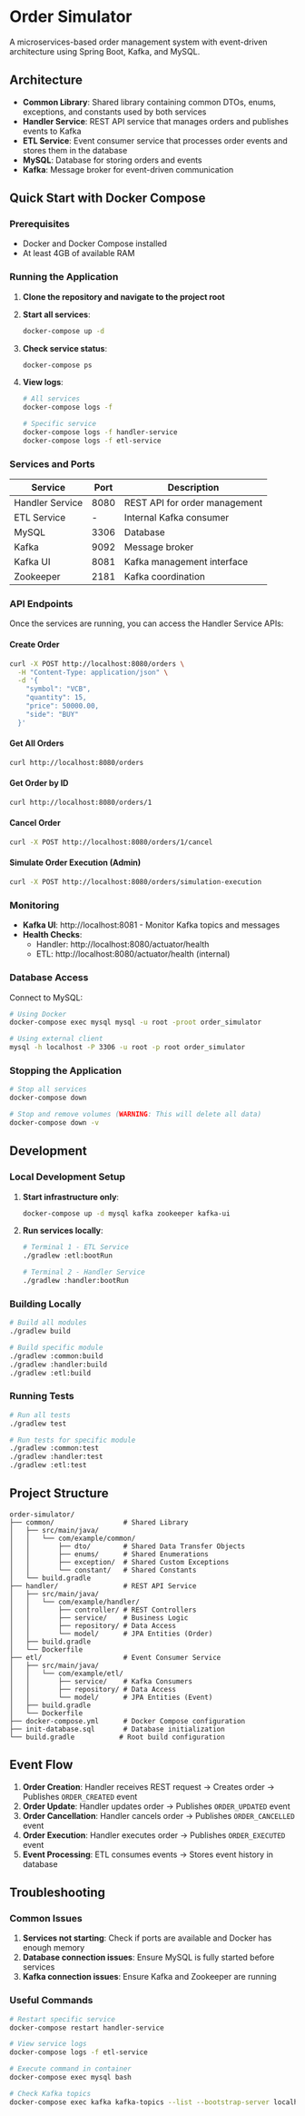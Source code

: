 # Order Simulator

A microservices-based order management system with event-driven architecture using Spring Boot, Kafka, and MySQL.

## Architecture

- **Common Library**: Shared library containing common DTOs, enums, exceptions, and constants used by both services
- **Handler Service**: REST API service that manages orders and publishes events to Kafka
- **ETL Service**: Event consumer service that processes order events and stores them in the database
- **MySQL**: Database for storing orders and events
- **Kafka**: Message broker for event-driven communication

## Quick Start with Docker Compose

### Prerequisites

- Docker and Docker Compose installed
- At least 4GB of available RAM

### Running the Application

1. **Clone the repository and navigate to the project root**

2. **Start all services**:
   ```bash
   docker-compose up -d
   ```

3. **Check service status**:
   ```bash
   docker-compose ps
   ```

4. **View logs**:
   ```bash
   # All services
   docker-compose logs -f

   # Specific service
   docker-compose logs -f handler-service
   docker-compose logs -f etl-service
   ```

### Services and Ports

| Service | Port | Description |
|---------|------|-------------|
| Handler Service | 8080 | REST API for order management |
| ETL Service | - | Internal Kafka consumer |
| MySQL | 3306 | Database |
| Kafka | 9092 | Message broker |
| Kafka UI | 8081 | Kafka management interface |
| Zookeeper | 2181 | Kafka coordination |

### API Endpoints

Once the services are running, you can access the Handler Service APIs:

#### Create Order
```bash
curl -X POST http://localhost:8080/orders \
  -H "Content-Type: application/json" \
  -d '{
    "symbol": "VCB",
    "quantity": 15,
    "price": 50000.00,
    "side": "BUY"
  }'
```

#### Get All Orders
```bash
curl http://localhost:8080/orders
```

#### Get Order by ID
```bash
curl http://localhost:8080/orders/1
```

#### Cancel Order
```bash
curl -X POST http://localhost:8080/orders/1/cancel
```

#### Simulate Order Execution (Admin)
```bash
curl -X POST http://localhost:8080/orders/simulation-execution
```

### Monitoring

- **Kafka UI**: http://localhost:8081 - Monitor Kafka topics and messages
- **Health Checks**:
  - Handler: http://localhost:8080/actuator/health
  - ETL: http://localhost:8080/actuator/health (internal)

### Database Access

Connect to MySQL:
```bash
# Using Docker
docker-compose exec mysql mysql -u root -proot order_simulator

# Using external client
mysql -h localhost -P 3306 -u root -p root order_simulator
```

### Stopping the Application

```bash
# Stop all services
docker-compose down

# Stop and remove volumes (WARNING: This will delete all data)
docker-compose down -v
```

## Development

### Local Development Setup

1. **Start infrastructure only**:
   ```bash
   docker-compose up -d mysql kafka zookeeper kafka-ui
   ```

2. **Run services locally**:
   ```bash
   # Terminal 1 - ETL Service
   ./gradlew :etl:bootRun

   # Terminal 2 - Handler Service
   ./gradlew :handler:bootRun
   ```

### Building Locally

```bash
# Build all modules
./gradlew build

# Build specific module
./gradlew :common:build
./gradlew :handler:build
./gradlew :etl:build
```

### Running Tests

```bash
# Run all tests
./gradlew test

# Run tests for specific module
./gradlew :common:test
./gradlew :handler:test
./gradlew :etl:test
```

## Project Structure

```
order-simulator/
├── common/                 # Shared Library
│   ├── src/main/java/
│   │   └── com/example/common/
│   │       ├── dto/        # Shared Data Transfer Objects
│   │       ├── enums/      # Shared Enumerations
│   │       ├── exception/  # Shared Custom Exceptions
│   │       └── constant/   # Shared Constants
│   └── build.gradle
├── handler/                # REST API Service
│   ├── src/main/java/
│   │   └── com/example/handler/
│   │       ├── controller/ # REST Controllers
│   │       ├── service/    # Business Logic
│   │       ├── repository/ # Data Access
│   │       └── model/      # JPA Entities (Order)
│   ├── build.gradle
│   └── Dockerfile
├── etl/                    # Event Consumer Service
│   ├── src/main/java/
│   │   └── com/example/etl/
│   │       ├── service/    # Kafka Consumers
│   │       ├── repository/ # Data Access
│   │       └── model/      # JPA Entities (Event)
│   ├── build.gradle
│   └── Dockerfile
├── docker-compose.yml      # Docker Compose configuration
├── init-database.sql       # Database initialization
└── build.gradle           # Root build configuration
```

## Event Flow

1. **Order Creation**: Handler receives REST request → Creates order → Publishes `ORDER_CREATED` event
2. **Order Update**: Handler updates order → Publishes `ORDER_UPDATED` event
3. **Order Cancellation**: Handler cancels order → Publishes `ORDER_CANCELLED` event
4. **Order Execution**: Handler executes order → Publishes `ORDER_EXECUTED` event
5. **Event Processing**: ETL consumes events → Stores event history in database

## Troubleshooting

### Common Issues

1. **Services not starting**: Check if ports are available and Docker has enough memory
2. **Database connection issues**: Ensure MySQL is fully started before services
3. **Kafka connection issues**: Ensure Kafka and Zookeeper are running

### Useful Commands

```bash
# Restart specific service
docker-compose restart handler-service

# View service logs
docker-compose logs -f etl-service

# Execute command in container
docker-compose exec mysql bash

# Check Kafka topics
docker-compose exec kafka kafka-topics --list --bootstrap-server localhost:9092
```
